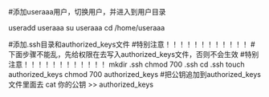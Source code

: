 #添加useraaa用户，切换用户，并进入到用户目录

useradd useraaa
su useraaa
cd /home/useraaa

#添加.ssh目录和authorized_keys文件
#特别注意！！！！！！！！！！！！
#下面步骤不能乱，先给权限在去写入authorized_keys文件，否则不会生效
#特别注意！！！！！！！！！！！！
mkdir .ssh
chmod 700 .ssh
cd .ssh
touch authorized_keys
chmod 700 authorized_keys
#把公钥追加到authorized_keys文件里面去
cat 你的公钥 >> authorized_keys